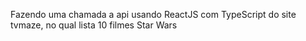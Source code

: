 Fazendo uma chamada a api usando ReactJS com TypeScript do site tvmaze, no qual lista 10 filmes Star Wars
